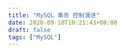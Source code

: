 ```yaml
---
title: "MySQL 事务 控制演进"
date: 2020-09-10T10:21:43+08:00
draft: false
tags: ["MySQL"]
---
```


​    

​    

​    

​    

​    

​    

​    

​    

​    